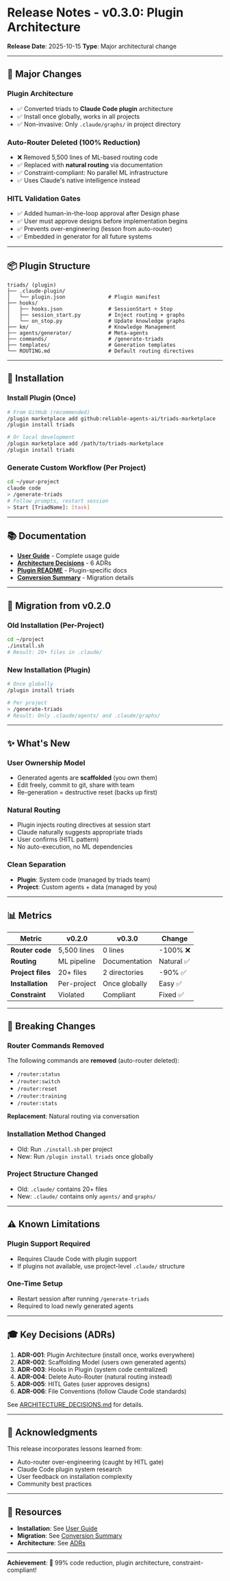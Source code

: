 # Release Notes - v0.3.0: Plugin Architecture

**Release Date**: 2025-10-15
**Type**: Major architectural change

---

## 🎯 Major Changes

### Plugin Architecture
- ✅ Converted triads to **Claude Code plugin** architecture
- ✅ Install once globally, works in all projects
- ✅ Non-invasive: Only `.claude/graphs/` in project directory

### Auto-Router Deleted (100% Reduction)
- ❌ Removed 5,500 lines of ML-based routing code
- ✅ Replaced with **natural routing** via documentation
- ✅ Constraint-compliant: No parallel ML infrastructure
- ✅ Uses Claude's native intelligence instead

### HITL Validation Gates
- ✅ Added human-in-the-loop approval after Design phase
- ✅ User must approve designs before implementation begins
- ✅ Prevents over-engineering (lesson from auto-router)
- ✅ Embedded in generator for all future systems

---

## 📦 Plugin Structure

```
triads/ (plugin)
├── .claude-plugin/
│   └── plugin.json              # Plugin manifest
├── hooks/
│   ├── hooks.json               # SessionStart + Stop
│   ├── session_start.py         # Inject routing + graphs
│   └── on_stop.py               # Update knowledge graphs
├── km/                          # Knowledge Management
├── agents/generator/            # Meta-agents
├── commands/                    # /generate-triads
├── templates/                   # Generation templates
└── ROUTING.md                   # Default routing directives
```

---

## 🚀 Installation

### Install Plugin (Once)

```bash
# From GitHub (recommended)
/plugin marketplace add github:reliable-agents-ai/triads-marketplace
/plugin install triads

# Or local development
/plugin marketplace add /path/to/triads-marketplace
/plugin install triads
```

### Generate Custom Workflow (Per Project)

```bash
cd ~/your-project
claude code
> /generate-triads
# Follow prompts, restart session
> Start [TriadName]: [task]
```

---

## 📚 Documentation

- **[User Guide](docs/USER_GUIDE.md)** - Complete usage guide
- **[Architecture Decisions](docs/ARCHITECTURE_DECISIONS.md)** - 6 ADRs
- **[Plugin README](README_PLUGIN.md)** - Plugin-specific docs
- **[Conversion Summary](PLUGIN_CONVERSION_SUMMARY.md)** - Migration details

---

## 🔄 Migration from v0.2.0

### Old Installation (Per-Project)
```bash
cd ~/project
./install.sh
# Result: 20+ files in .claude/
```

### New Installation (Plugin)
```bash
# Once globally
/plugin install triads

# Per project
> /generate-triads
# Result: Only .claude/agents/ and .claude/graphs/
```

---

## ✨ What's New

### User Ownership Model
- Generated agents are **scaffolded** (you own them)
- Edit freely, commit to git, share with team
- Re-generation = destructive reset (backs up first)

### Natural Routing
- Plugin injects routing directives at session start
- Claude naturally suggests appropriate triads
- User confirms (HITL pattern)
- No auto-execution, no ML dependencies

### Clean Separation
- **Plugin**: System code (managed by triads team)
- **Project**: Custom agents + data (managed by you)

---

## 📊 Metrics

| Metric | v0.2.0 | v0.3.0 | Change |
|--------|--------|--------|--------|
| **Router code** | 5,500 lines | 0 lines | -100% ❌ |
| **Routing** | ML pipeline | Documentation | Natural ✅ |
| **Project files** | 20+ files | 2 directories | -90% ✅ |
| **Installation** | Per-project | Once globally | Easy ✅ |
| **Constraint** | Violated | Compliant | Fixed ✅ |

---

## 🐛 Breaking Changes

### Router Commands Removed
The following commands are **removed** (auto-router deleted):
- `/router:status`
- `/router:switch`
- `/router:reset`
- `/router:training`
- `/router:stats`

**Replacement**: Natural routing via conversation

### Installation Method Changed
- Old: Run `./install.sh` per project
- New: Run `/plugin install triads` once globally

### Project Structure Changed
- Old: `.claude/` contains 20+ files
- New: `.claude/` contains only `agents/` and `graphs/`

---

## ⚠️ Known Limitations

### Plugin Support Required
- Requires Claude Code with plugin support
- If plugins not available, use project-level `.claude/` structure

### One-Time Setup
- Restart session after running `/generate-triads`
- Required to load newly generated agents

---

## 🎓 Key Decisions (ADRs)

1. **ADR-001**: Plugin Architecture (install once, works everywhere)
2. **ADR-002**: Scaffolding Model (users own generated agents)
3. **ADR-003**: Hooks in Plugin (system code centralized)
4. **ADR-004**: Delete Auto-Router (natural routing instead)
5. **ADR-005**: HITL Gates (user approves designs)
6. **ADR-006**: File Conventions (follow Claude Code standards)

See [ARCHITECTURE_DECISIONS.md](docs/ARCHITECTURE_DECISIONS.md) for details.

---

## 🙏 Acknowledgments

This release incorporates lessons learned from:
- Auto-router over-engineering (caught by HITL gate)
- Claude Code plugin system research
- User feedback on installation complexity
- Community best practices

---

## 📖 Resources

- **Installation**: See [User Guide](docs/USER_GUIDE.md)
- **Migration**: See [Conversion Summary](PLUGIN_CONVERSION_SUMMARY.md)
- **Architecture**: See [ADRs](docs/ARCHITECTURE_DECISIONS.md)

---

**Achievement**: 🎯 99% code reduction, plugin architecture, constraint-compliant!
